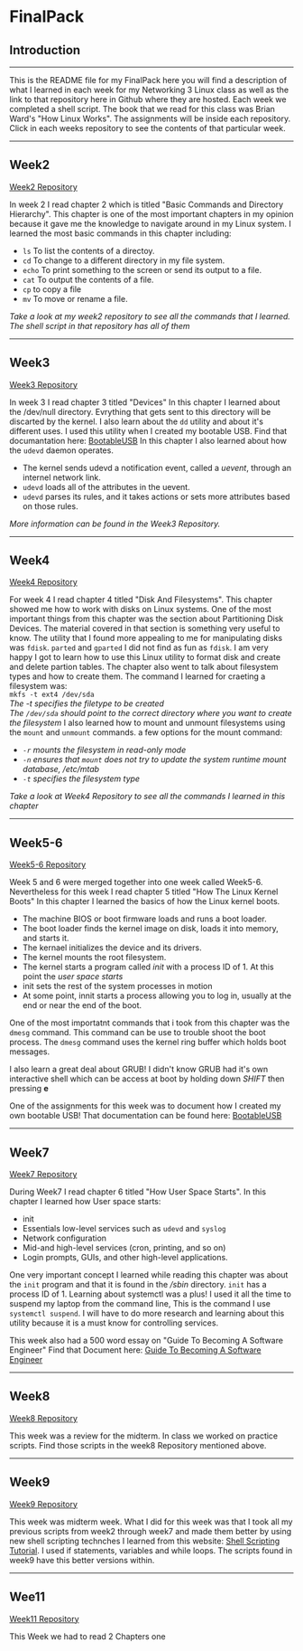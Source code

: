 # FinalPack

## Introduction


***

This is the README file for my FinalPack here you will find a description of what I learned in each week for
my Networking 3 Linux class as well as the link to that repository here in Github where they are hosted.
Each week we completed a shell script. The book that we read for this class was Brian Ward's
"How Linux Works". The assignments will be inside each repository. Click in each weeks repository to see the contents of that 
particular week.

***


## Week2

[Week2 Repository](https://github.com/RonyValle/week2)

In week 2 I read chapter 2 which is titled "Basic Commands and Directory Hierarchy". This chapter is one of the most important 
chapters in my opinion because it gave me the knowledge to navigate around in my Linux system. I learned the most basic 
commands in this chapter including:
* `ls` To list the contents of a directoy.
* `cd` To change to a different directory in my file system.
* `echo` To print something to the screen or send its output to a file.
* `cat` To output the contents of a file.
* `cp` to copy a file
* `mv` To move or rename a file. 

*Take a look at my week2 repository to see all the commands that I learned. The shell script in that repository has all of them*

***


## Week3

[Week3 Repository](https://github.com/RonyValle/Week3)

In week 3 I read chapter 3 titled "Devices" In this chapter I learned about the /dev/null directory. Evrything that gets sent
to this directory will be discarted by the kernel. I also learn about the `dd` utility and about it's different uses. I used this utility when I created my bootable USB. Find that documantation here: [BootableUSB](https://github.com/RonyValle/Week5-6/blob/master/Bootable_USB.md)
In this chapter I also learned about how the `udevd` daemon operates.
* The kernel sends udevd a notification event, called a *uevent*, through an internel network link.
* `udevd` loads all of the attributes in the uevent.
* `udevd` parses its rules, and it takes actions or sets more attributes based on those rules. 

*More information can be found in the Week3 Repository.*

***


## Week4

[Week4 Repository](https://github.com/RonyValle/Week4)

For week 4 I read chapter 4 titled "Disk And Filesystems". This chapter showed me how to work with disks on Linux systems.
One of the most important things from this chapter was the section about Partitioning Disk Devices. The material covered in
that section is something very useful to know. The utility that I found more appealing to me for manipulating disks was `fdisk`.
`parted` and `gparted` I did not find as fun as `fdisk`. I am very happy I got to learn how to use this Linux utility to format 
disk and create and delete partion tables. The chapter also went to talk about filesystem types and how to create them. 
The command I learned for craeting a filesystem was: </br>
`mkfs -t ext4 /dev/sda` </br>
*The -t specifies the filetype to be created* </br>
*The `/dev/sda` should point to the correct directory where you want to create the filesystem*
I also learned how to mount and unmount filesystems using the `mount` and `unmount` commands. 
a few options for the mount command:</br>
* *`-r` mounts the filesystem in read-only mode*
* *`-n` ensures that `mount` does not try to update the system runtime mount database, /etc/mtab*
* *`-t` specifies the filesystem type*

*Take a look at Week4 Repository to see all the commands I learned in this chapter*

***


## Week5-6

[Week5-6 Repository](https://github.com/RonyValle/Week5-6)

Week 5 and 6 were merged together into one week called Week5-6. Nevertheless for this week I read chapter 5 titled 
"How The Linux Kernel Boots"
In this chapter I learned the basics of how the Linux kernel boots.
* The machine BIOS or boot firmware loads and runs a boot loader.
* The boot loader finds the kernel image on disk, loads it into memory, and starts it.
* The kernael initializes the device and its drivers.
* The kernel mounts the root filesystem.
* The kernel starts a program called *init* with a process ID of 1. At this point the *user space starts*
* init sets the rest of the system processes in motion
* At some point, innit starts a process allowing you to log in, usually at the end or near the end of the boot.

One of the most importatnt commands that i took from this chapter was the `dmesg` command. This command can be use to 
trouble shoot the boot process. The `dmesg` command uses the kernel ring buffer which holds boot messages.

I also learn a great deal about GRUB! I didn't know GRUB had it's own interactive shell which can be access at boot by holding 
down *SHIFT* then pressing **e**

One of the assignments for this week was to document how I created my own bootable USB! That documentation can be found here:
[BootableUSB](https://github.com/RonyValle/Week5-6/blob/master/Bootable_USB.md)

***


## Week7

[Week7 Repository](https://github.com/RonyValle/Week7)

During Week7 I read chapter 6 titled "How User Space Starts". 
In this chapter I learned how User space starts:
* init
* Essentials low-level services such as `udevd` and `syslog`
* Network configuration
* Mid-and high-level services (cron, printing, and so on)
* Login prompts, GUIs, and other high-level applications.

One very important concept I learned while reading this chapter was about the `init` program and that it is found in the */sbin* directory. `init` has a process ID of 1. Learning about systemctl was a plus! I used it all the time to suspend my laptop from
the command line, This is the command I use `systemctl suspend`. I will have to do more research and learning about this utility because it is a must know for controlling services. 

This week also had a 500 word essay on  "Guide To Becoming A Software Engineer" Find that Document here:
[Guide To Becoming A Software Engineer](https://github.com/RonyValle/Week7/blob/master/essay.md)

***

## Week8 

[Week8 Repository](https://github.com/RonyValle/week8-review.sh)

This week was a review for the midterm. In class we worked on practice scripts. Find those scripts in the week8 Repository
mentioned above. 

***

## Week9

[Week9 Repository](https://github.com/RonyValle/Week9)

This week was midterm week. What I did for this week was that I took all my previous scripts from week2 through week7 and 
made them better by using new shell scripting technches I learned from this website: [Shell Scripting Tutorial](https://www.shellscript.sh/index.html).
I used if statements, variables and while loops. The scripts found in week9 have this better versions within. 

***

## Wee11

[Week11 Repository](https://github.com/RonyValle/week11)

This Week we had to read 2 Chapters one 
